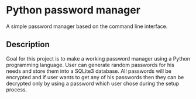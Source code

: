 # Python password manager

A simple password manager based on the command line interface.

## Description

Goal for this project is to make a working password manager using a Python programming language. User can generate random passwords for his needs and store them into a SQLite3 database. All passwords will be encrypted and if user wants to get any of his passwords then they can be decrypted only by using a password which user chose during the setup process.

